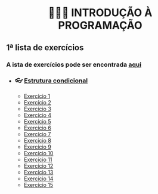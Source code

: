 <h1 align="center">👨🏻‍💻 INTRODUÇÃO À PROGRAMAÇÃO</h1>

## 1ª lista de exercícios

### A ista de exercícios pode ser encontrada [aqui](https://docs.google.com/document/d/1s3Dfu_cX1HYqZEL8H-lu3WdOVe5-O7oIKFsH-ny2Pjs/edit)

- ### 👓 [Estrutura condicional](estrutura_condicional)
  - [Exercício 1](estrutura_condicional/ex01.c)
  - [Exercício 2](estrutura_condicional/ex02.c)
  - [Exercício 3](estrutura_condicional/ex03.c)
  - [Exercício 4](estrutura_condicional/ex04.c)
  - [Exercício 5](estrutura_condicional/ex05.c)
  - [Exercício 6](estrutura_condicional/ex06.c)
  - [Exercício 7](estrutura_condicional/ex07.c)
  - [Exercício 8](estrutura_condicional/ex08.c)
  - [Exercício 9](estrutura_condicional/ex09.c)
  - [Exercício 10](estrutura_condicional/ex10.c)
  - [Exercício 11](estrutura_condicional/ex11.c)
  - [Exercício 12](estrutura_condicional/ex12.c)
  - [Exercício 13](estrutura_condicional/ex13.c)
  - [Exercício 14](estrutura_condicional/ex14.c)
  - [Exercício 15](estrutura_condicional/ex15.c)
